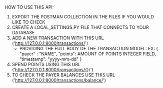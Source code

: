 HOW TO USE THIS API:
1. EXPORT THE POSTMAN COLLECTION IN THE FILES IF YOU WOULD LIKE TO CHECK
2. CREATE A LOCAL_SETTINGS.PY FILE THAT CONNECTS TO YOUR DATABASE
3. ADD A NEW TRANSACTION WITH THIS URL ('http://127.0.0.1:8000/transactions/')
    - PROVIDING THE FULL BODY OF THE TRANSACTION MODEL:
EX: 
    {
        "payer" : "NAME",
        "points": AMOUNT OF POINTS INTEGER FIELD,
        "timestamp": "yyyy-mm-dd"
    }
4. SPEND POINTS USING THIS URL ('http://127.0.0.1:8000/transactions/{<NUMBER-OF-POINTS-HERE>}/')
5. TO CHECK THE PAYER BALANCES USE THIS URL ('http://127.0.0.1:8000/transactions/balance/')